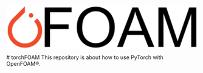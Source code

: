 <p align="center">
  <img src="/logo_new.png" width="850" align="center">
</p>
# torchFOAM
This repository is about how to use PyTorch with OpenFOAM&reg;.
